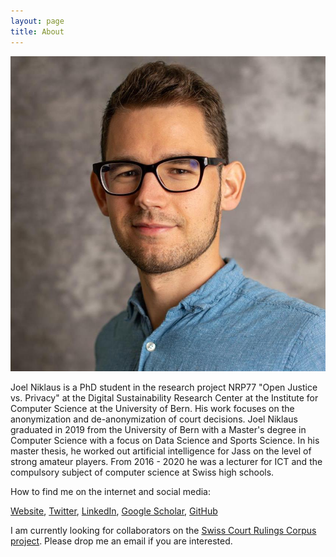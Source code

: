 ```yaml
---
layout: page
title: About
---
```


![Profile](/public/profile.jpg)

Joel Niklaus is a PhD student in the research project NRP77 "Open Justice vs. Privacy" at the Digital Sustainability Research Center at the Institute for Computer Science at the University of Bern. His work focuses on the anonymization and de-anonymization of court decisions. Joel Niklaus graduated in 2019 from the University of Bern with a Master's degree in Computer Science with a focus on Data Science and Sports Science. In his master thesis, he worked out artificial intelligence for Jass on the level of strong amateur players. From 2016 - 2020 he was a lecturer for ICT and the compulsory subject of computer science at Swiss high schools.

How to find me on the internet and social media:

[Website](https://joelniklaus.ch/), [Twitter](https://twitter.com/joelniklaus), [LinkedIn](https://www.linkedin.com/in/joelniklaus/), [Google Scholar](https://scholar.google.com/citations?user=qJ8iricAAAAJ&hl=de&oi=ao), [GitHub](https://github.com/JoelNiklaus)

I am currently looking for collaborators on the [Swiss Court Rulings Corpus project](https://www.digitale-nachhaltigkeit.unibe.ch/research/artificial_intelligence/swiss_court_rulings_corpus/index_eng.html). Please drop me an email if you are interested.